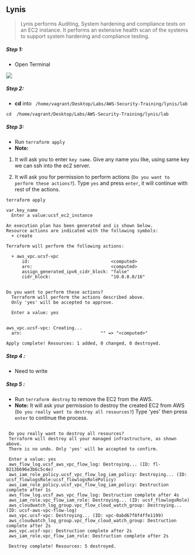 ## Lynis

>Lynis performs Auditing, System hardening and
compliance tests on an EC2 instance. It performs an 
extensive health scan of the systems to support system 
hardening and compliance testing. 


##### Step 1:

* Open Terminal

![](img/terminal.png)

##### Step 2:

*  **cd** into  ` /home/vagrant/Desktop/Labs/AWS-Security-Training/lynis/lab`

```commandline
cd  /home/vagrant/Desktop/Labs/AWS-Security-Training/lynis/lab
```
##### Step 3:

* Run `terraform apply`
* **Note:**
 
1. It will ask you to enter `key name`. Give any name you like, using same key we can ssh into 
the ec2 server.

2. It will ask you for permission 
to perform actions (`Do you want to perform these actions?`).
Type `yes` and press `enter`, it will continue with rest of the actions.

```commandline
terraform apply

var.key_name
  Enter a value:ucsf_ec2_instance

An execution plan has been generated and is shown below.
Resource actions are indicated with the following symbols:
  + create

Terraform will perform the following actions:

  + aws_vpc.ucsf-vpc
      id:                               <computed>
      arn:                              <computed>
      assign_generated_ipv6_cidr_block: "false"
      cidr_block:                       "10.0.0.0/16"


Do you want to perform these actions?
  Terraform will perform the actions described above.
  Only 'yes' will be accepted to approve.

  Enter a value: yes
  
  
aws_vpc.ucsf-vpc: Creating...
  arn:                              "" => "<computed>"

Apply complete! Resources: 1 added, 0 changed, 0 destroyed.
```

##### Step 4 :

* Need to write

##### Step 5 :
 
 * Run `terraform destroy` to remove the EC2 from the AWS.
 * **Note:** It will ask your permission to destroy the created EC2 from AWS (`Do you really want to destroy all resources?`) Type 'yes' then press `enter`
 to continue the process. 
  
 ```commandline
  
  Do you really want to destroy all resources?
  Terraform will destroy all your managed infrastructure, as shown above.
  There is no undo. Only 'yes' will be accepted to confirm.

  Enter a value: yes
  aws_flow_log.ucsf_aws_vpc_flow_log: Destroying... (ID: fl-0213b696e3b6c5c4e)
  aws_iam_role_policy.ucsf_vpc_flow_log_iam_policy: Destroying... (ID: ucsf_flowlogsRole:ucsf_flowlogsRolePolicy)
  aws_iam_role_policy.ucsf_vpc_flow_log_iam_policy: Destruction complete after 1s
  aws_flow_log.ucsf_aws_vpc_flow_log: Destruction complete after 4s
  aws_iam_role.vpc_flow_iam_role: Destroying... (ID: ucsf_flowlogsRole)
  aws_cloudwatch_log_group.vpc_flow_cloud_watch_group: Destroying... (ID: ucsf-aws-vpc-flow-log)
  aws_vpc.ucsf-vpc: Destroying... (ID: vpc-0abd67f8f4ffe1199)
  aws_cloudwatch_log_group.vpc_flow_cloud_watch_group: Destruction complete after 2s
  aws_vpc.ucsf-vpc: Destruction complete after 2s
  aws_iam_role.vpc_flow_iam_role: Destruction complete after 2s

  Destroy complete! Resources: 5 destroyed.
```

